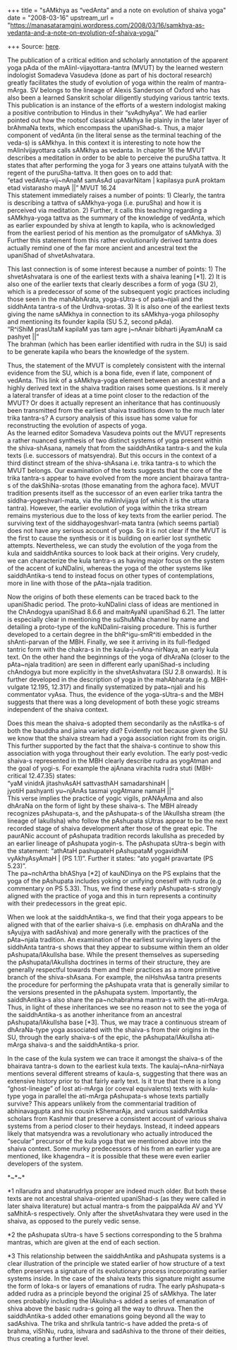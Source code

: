 +++
title = "sAMkhya as “vedAnta” and a note on evolution of shaiva yoga"
date = "2008-03-16"
upstream_url = "https://manasataramgini.wordpress.com/2008/03/16/samkhya-as-vedanta-and-a-note-on-evolution-of-shaiva-yoga/"

+++
Source: [here](https://manasataramgini.wordpress.com/2008/03/16/samkhya-as-vedanta-and-a-note-on-evolution-of-shaiva-yoga/).

The publication of a critical edition and scholarly annotation of the
apparent yoga pAda of the mAlinI-vijayottara-tantra (MVUT) by the
learned western indologist Somadeva Vasudeva (done as part of his
doctoral research) greatly facilitates the study of evolution of yoga
within the realm of mantra-mArga. SV belongs to the lineage of Alexis
Sanderson of Oxford who has also been a learned Sanskrit scholar
diligently studying various tantric texts. This publication is an
instance of the efforts of a western indologist making a positive
contribution to Hindus in their “svAdhyAya”. We had earlier pointed out
how the rootsof classical sAMkhya lie plainly in the later layer of
brAhmaNa texts, which encompass the upaniShad-s. Thus, a major component
of vedAnta (in the literal sense as the terminal teaching of the veda-s)
is sAMkhya. In this context it is interesting to note how the
mAlinIvijayottara calls sAMkhya as vedanta. In chapter 16 the MVUT
describes a meditation in order to be able to perceive the puruSha
tattva. It states that after performing the yoga for 3 years one attains
tulyatA with the regent of the puruSha-tattva. It then goes on to add
that:  
“etad vedAnta-vij\~nAnaM samAsAd upavarNitam \| kapilasya purA proktam
etad vistarasho mayA \|\|” MVUT 16.24  
This statement immediately raises a number of points: 1) Clearly, the
tantra is describing a tattva of sAMkhya-yoga (i.e. puruSha) and how it
is perceived via meditation. 2) Further, it calls this teaching
regarding a sAMkhya-yoga tattva as the summary of the knowledge of
vedAnta, which as earlier expounded by shiva at length to kapila, who is
acknowledged from the earliest period of his mention as the promulgator
of sAMkhya. 3) Further this statement from this rather evolutionarily
derived tantra does actually remind one of the far more ancient and
ancestral text the upaniShad of shvetAshvatara.

This last connection is of some interest because a number of points: 1)
The shvetAshvatara is one of the earliest texts with a shaiva leaning
\[\*1\]. 2) It is also one of the earlier texts that clearly describes a
form of yoga (SU 2), which is a predecessor of some of the subsequent
yogic practices including those seen in the mahAbhArata, yoga-sUtra-s of
pata\~njali and the siddhAnta tantra-s of the Urdhva-srotas. 3) It is
also one of the earliest texts giving the name sAMkhya in connection to
its sAMkhya-yoga philosophy and mentioning its founder kapila (SU 5.2,
second pAda).  
“R^iShiM prasUtaM kapilaM yas tam agre j\~nAnair bibharti jAyamAnaM ca
pashyet \|\|”  
The brahman (which has been earlier identified with rudra in the SU) is
said to be generate kapila who bears the knowledge of the system.

Thus, the statement of the MVUT is completely consistent with the
internal evidence from the SU, which is a bona fide, even if late,
component of vedAnta. This link of a sAMkhya-yoga element between an
ancestral and a highly derived text in the shaiva tradition raises some
questions. Is it merely a lateral transfer of ideas at a time point
closer to the redaction of the MVUT? Or does it actually represent an
inheritance that has continuously been transmitted from the earliest
shaiva traditions down to the much later trika tantra-s? A cursory
analysis of this issue has some value for reconstructing the evolution
of aspects of yoga.  
As the learned editor Somadeva Vasudeva points out the MVUT represents a
rather nuanced synthesis of two distinct systems of yoga present within
the shiva-shAsana, namely that from the saiddhAntika tantra-s and the
kula texts (i.e. successors of matsyendra). But this occurs in the
context of a third distinct stream of the shiva-shAsana i.e. trika
tantra-s to which the MVUT belongs. Our examination of the texts
suggests that the core of the trika tantra-s appear to have evolved from
the more ancient bhairava tantra-s of the dakShiNa-srotas (those
emanating from the aghora face). MVUT tradition presents itself as the
successor of an even earlier trika tantra the siddha-yogeshvarI-mata,
via the mAlinIvijaya (of which it is the uttara tantra). However, the
earlier evolution of yoga within the trika stream remains mysterious due
to the loss of key texts from the earlier period. The surviving text of
the siddhayogeshvarI-mata tantra (which seems partial) does not have any
serious account of yoga. So it is not clear if the MVUT is the first to
cause the synthesis or it is building on earlier lost synthetic
attempts. Nevertheless, we can study the evolution of the yoga from the
kula and saiddhAntika sources to look back at their origins. Very
crudely, we can characterize the kula tantra-s as having major focus on
the system of the accent of kuNDalini, whereas the yoga of the other
systems like saiddhAntika-s tend to instead focus on other types of
contemplations, more in line with those of the pAta\~njala tradition.

Now the origins of both these elements can be traced back to the
upaniShadic period. The proto-kuNDalini class of ideas are mentioned in
the ChAndogya upaniShad 8.6.6 and maitrAyaNI upaniShad 6.21. The latter
is especially clear in mentioning the suShuMNa channel by name and
detailing a proto-type of the kuNDalini-raising procedure. This is
further developed to a certain degree in the bhR^igu-smR^iti embedded in
the shAnti-parvan of the MBH. Finally, we see it arriving in its
full-fledged tantric form with the chakra-s in the
kaula-j\~nAna-nirNaya, an early kula text. On the other hand the
beginnings of the yoga of dhAraNa (closer to the pAta\~njala tradition)
are seen in different early upaniShad-s including chAndogya but more
explicitly in the shvetAshvatara (SU 2.8 onwards). It is further
developed in the description of yoga in the mahAbharata (e.g.
MBH-vulgate 12.195, 12.317) and finally systematized by pata\~njali and
his commentator vyAsa. Thus, the evidence of the yoga-sUtra-s and the
MBH suggests that there was a long development of both these yogic
streams independent of the shaiva context.

Does this mean the shaiva-s adopted them secondarily as the nAstIka-s of
both the bauddha and jaina variety did? Evidently not because given the
SU we know that the shaiva stream had a yoga association right from its
origin. This further supported by the fact that the shaiva-s continue to
show this association with yoga throughout their early evolution. The
early post-vedic shaiva-s represented in the MBH clearly describe rudra
as yogAtman and the goal of yogi-s. For example the ajAnana virachita
rudra stuti (MBH-critical 12.47.35) states:  
“yaM vinidrA jitashvAsAH sattvasthAH samadarshinaH \|  
jyotiH pashyanti yu\~njAnAs tasmai yogAtmane namaH \|\|”  
This verse implies the practice of yogic vigils, prANAyAma and also
dhAraNa on the form of light by these shaiva-s. The MBH already
recognizes pAshupata-s, and the pAshupata-s of the lAkulIsha stream (the
lineage of lakulIsha) who follow the pAshupata sUtras appear to be the
next recorded stage of shaiva development after those of the great epic.
The paurANic account of pAshupata tradition records lakulIsha as
preceded by an earlier lineage of pAshupata yogin-s. The pAshupata
sUtra-s begin with the statement: “athAtaH pashupateH pAshupataM
yogavidhiM vyAkhyAsyAmaH \| (PS 1.1)”. Further it states: “ato yogaH
pravartate (PS 5.23)”.  
The pa\~nchArtha bhAShya \[\*2\] of kauNDinya on the PS explains that
the yoga of the pAshupata includes yoking or unifying oneself with rudra
(e.g commentary on PS 5.33). Thus, we find these early pAshupata-s
strongly aligned with the practice of yoga and this in turn represents a
continuity with their predecessors in the great epic.

When we look at the saiddhAntika-s, we find that their yoga appears to
be aligned with that of the earlier shaiva-s (i.e. emphasis on dhAraNa
and the sAyujya with sadAshiva) and more generally with the practices of
the pAta\~njala tradition. An examination of the earliest surviving
layers of the siddhAnta tantra-s shows that they appear to subsume
within them an older pAshupata/lAkulIsha base. While the present
themselves as superseding the pAshupata/lAkulIsha doctrines in terms of
their structure, they are generally respectful towards them and their
practices as a more primitive branch of the shiva-shAsana. For example,
the niHshvAsa tantra presents the procedure for performing the pAshupata
vrata that is generally similar to the versions presented in the
pAshupata system. Importantly, the saiddhAntika-s also share the
pa\~nchabrahma mantra-s with the ati-mArga. Thus, in light of these
inheritances we see no reason not to see the yoga of the saiddhAntika-s
as another inheritance from an ancestral pAshupata/lAkulIsha base
\[\*3\]. Thus, we may trace a continuous stream of dhAraNa-type yoga
associated with the shaiva-s from their origins in the SU, through the
early shaiva-s of the epic, the pAshupata/lAkulIsha ati-mArga shaiva-s
and the saiddhAntika-s prior.

In the case of the kula system we can trace it amongst the shaiva-s of
the bhairava tantra-s down to the earliest kula texts. The
kaulaj\~nAna-nirNaya mentions several different streams of kaula-s,
suggesting that there was an extensive history prior to that fairly
early text. Is it true that there is a long “ghost-lineage” of lost
ati-mArga (or coeval equivalents) texts with kula-type yoga in parallel
the ati-mArga pAshupata-s whose texts partially survive? This appears
unlikely from the commentarial tradition of abhinavagupta and his cousin
kShemarAja, and various saiddhAntika scholars from Kashmir that preserve
a consistent account of various shaiva systems from a period closer to
their heydays. Instead, it indeed appears likely that matsyendra was a
revolutionary who actually introduced the “secular” precursor of the
kula yoga that we mentioned above into the shaiva context. Some murky
predecessors of his from an earlier yuga are mentioned, like khagendra –
it is possible that these were even earlier developers of the system.

\*\~\*\~\*

\*1 nIlarudra and shatarudrIya proper are indeed much older. But both
these texts are not ancestral shaiva-oriented upaniShad-s (as they were
called in later shaiva literature) but actual mantra-s from the
paippalAda AV and YV saMhitA-s respectively. Only after the
shvetAshvatara they were used in the shaiva, as opposed to the purely
vedic sense.

\*2 the pAshupata sUtra-s have 5 sections corresponding to the 5 brahma
mantras, which are given at the end of each section.

\*3 This relationship between the saiddhAntika and pAshupata systems is
a clear illustration of the principle we stated earlier of how structure
of a text often preserves a signature of its evolutionary process
incorporating earlier systems inside. In the case of the shaiva texts
this signature might assume the form of loka-s or layers of emanations
of rudra. The early pAshupata-s added rudra as a principle beyond the
original 25 of sAMkhya. The later ones probably including the
lAkulisha-s added a series of emanation of shiva above the basic rudra-s
going all the way to dhruva. Then the saiddhAntika-s added other
emanations going beyond all the way to sadAshiva. The trika and shrIkula
tantric-s have added the preta-s of brahma, viShNu, rudra, ishvara and
sadAshiva to the throne of their deities, thus creating a further level.

